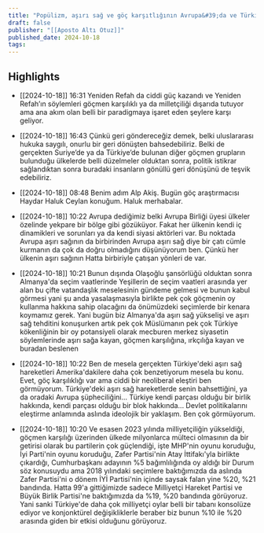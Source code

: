 ```yaml
---
title: "Popülizm, aşırı sağ ve göç karşıtlığının Avrupa&#39;da ve Türkiye&#39;de aldığı şekiller | Haydar Haluk Ceylan"
draft: false
publisher: "[[Aposto Altı Otuz]]"
published_date: 2024-10-18
tags:
---
```



## Highlights
* [[2024-10-18]] 16:31  Yeniden Refah da ciddi güç kazandı ve Yeniden Refah’ın söylemleri göçmen karşılıklı ya da milletçiliği dışarıda tutuyor ama ana akım olan belli bir paradigmaya işaret eden şeylere karşı geliyor.

* [[2024-10-18]] 16:43  Çünkü geri göndereceğiz demek, belki uluslararası hukuka saygılı, onurlu bir geri dönüşten bahsedebiliriz. Belki de gerçekten Suriye’de ya da Türkiye’de bulunan diğer göçmen grupların bulunduğu ülkelerde belli düzelmeler olduktan sonra, politik istikrar sağlandıktan sonra buradaki insanların gönüllü geri dönüşünü de teşvik edebiliriz.

* [[2024-10-18]] 08:48  Benim adım Alp Akiş. Bugün göç araştırmacısı Haydar Haluk Ceylan konuğum. Haluk merhabalar.

* [[2024-10-18]] 10:22  Avrupa dediğimiz belki Avrupa Birliği üyesi ülkeler özelinde yekpare bir bölge gibi gözüküyor. Fakat her ülkenin kendi iç dinamikleri ve sorunları ya da kendi siyasi aktörleri var. Bu noktada Avrupa aşırı sağının da birbirinden Avrupa aşırı sağ diye bir çatı cümle kurmanın da çok da doğru olmadığını düşünüyorum ben. Çünkü her ülkenin aşırı sağının Hatta birbiriyle çatışan yönleri de var.

* [[2024-10-18]] 10:21  Bunun dışında Olaşoğlu şansörlüğü olduktan sonra Almanya'da seçim vaatlerinde Yeşillerin de seçim vaatleri arasında yer alan bu çifte vatandaşlık meselesinin gündeme gelmesi ve bunun kabul görmesi yani şu anda yasalaşmasıyla birlikte pek çok göçmenin oy kullanma hakkına sahip olacağını da önümüzdeki seçimlerde bir kenara koymamız gerek. Yani bugün biz Almanya'da aşırı sağ yükselişi ve aşırı sağ tehditini konuşurken artık pek çok Müslümanın pek çok Türkiye kökenliğinin bir oy potansiyeli olarak mecburen merkez siyasetin söylemlerinde aşırı sağa kayan, göçmen karşılığına, ırkçılığa kayan ve buradan beslenen

* [[2024-10-18]] 10:22  Ben de mesela gerçekten Türkiye'deki aşırı sağ hareketleri Amerika'dakilere daha çok benzetiyorum mesela bu konu. Evet, göç karşılıklığı var ama ciddi bir neoliberal eleştiri ben görmüyorum. Türkiye'deki aşırı sağ hareketlerde senin bahsettiğini, ya da oradaki Avrupa şüpheciliğini... Türkiye kendi parçası olduğu bir birlik hakkında, kendi parçası olduğu bir blok hakkında... Devlet politikalarını eleştirme anlamında aslında ideolojik bir yaklaşım. Ben çok görmüyorum.

* [[2024-10-18]] 10:20  Ve esasen 2023 yılında milliyetçiliğin yükseldiği, göçmen karşılığı üzerinden ülkede milyonlarca mülteci olmasının da bir getirisi olarak bu partilerin çok güçlendiği, işte MHP'nin oyunu koruduğu, İyi Parti'nin oyunu koruduğu, Zafer Partisi'nin Atay İttifakı'yla birlikte çıkardığı, Cumhurbaşkanı adayının %5 bağımlılığında oy aldığı bir Durum söz konusuydu ama 2018 yılındaki seçimlere baktığımızda da aslında Zafer Partisi'ni o dönem İYİ Partisi'nin içinde saysak falan yine %20, %21 bandında. Hatta 99'a gittiğimizde sadece Milliyetçi Hareket Partisi ve Büyük Birlik Partisi'ne baktığımızda da %19, %20 bandında görüyoruz. Yani sanki Türkiye'de daha çok milliyetçi oylar belli bir tabanı konsolüze ediyor ve konjonktürel değişikliklerle beraber biz bunun %10 ile %20 arasında giden bir etkisi olduğunu görüyoruz.

